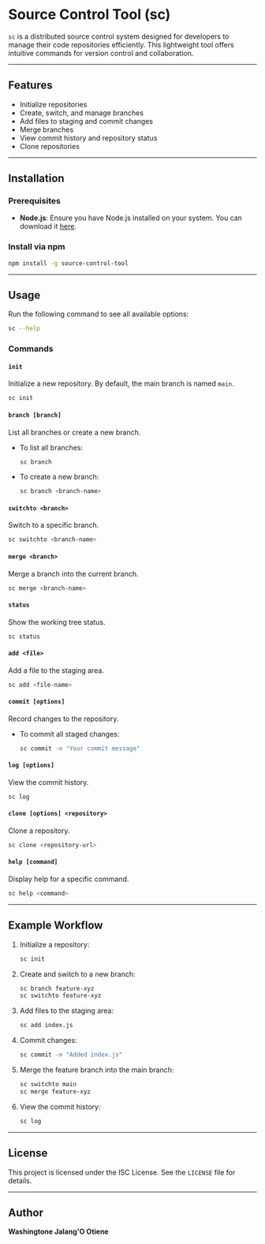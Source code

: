 # Source Control Tool (sc)

`sc` is a distributed source control system designed for developers to manage their code repositories efficiently. This lightweight tool offers intuitive commands for version control and collaboration.

---

## Features

- Initialize repositories
- Create, switch, and manage branches
- Add files to staging and commit changes
- Merge branches
- View commit history and repository status
- Clone repositories

---

## Installation

### Prerequisites

- **Node.js**: Ensure you have Node.js installed on your system. You can download it [here](https://nodejs.org).

### Install via npm

```bash
npm install -g source-control-tool
```

---

## Usage

Run the following command to see all available options:

```bash
sc --help
```

### Commands

#### `init`

Initialize a new repository. By default, the main branch is named `main`.

```bash
sc init
```

#### `branch [branch]`

List all branches or create a new branch.

- To list all branches:
  ```bash
  sc branch
  ```
- To create a new branch:
  ```bash
  sc branch <branch-name>
  ```

#### `switchto <branch>`

Switch to a specific branch.

```bash
sc switchto <branch-name>
```

#### `merge <branch>`

Merge a branch into the current branch.

```bash
sc merge <branch-name>
```

#### `status`

Show the working tree status.

```bash
sc status
```

#### `add <file>`

Add a file to the staging area.

```bash
sc add <file-name>
```

#### `commit [options]`

Record changes to the repository.

- To commit all staged changes:
  ```bash
  sc commit -m "Your commit message"
  ```

#### `log [options]`

View the commit history.

```bash
sc log
```

#### `clone [options] <repository>`

Clone a repository.

```bash
sc clone <repository-url>
```

#### `help [command]`

Display help for a specific command.

```bash
sc help <command>
```

---

## Example Workflow

1. Initialize a repository:

   ```bash
   sc init
   ```

2. Create and switch to a new branch:

   ```bash
   sc branch feature-xyz
   sc switchto feature-xyz
   ```

3. Add files to the staging area:

   ```bash
   sc add index.js
   ```

4. Commit changes:

   ```bash
   sc commit -m "Added index.js"
   ```

5. Merge the feature branch into the main branch:

   ```bash
   sc switchto main
   sc merge feature-xyz
   ```

6. View the commit history:

   ```bash
   sc log
   ```

---

## License

This project is licensed under the ISC License. See the `LICENSE` file for details.

---

## Author

**Washingtone Jalang'O Otiene**
